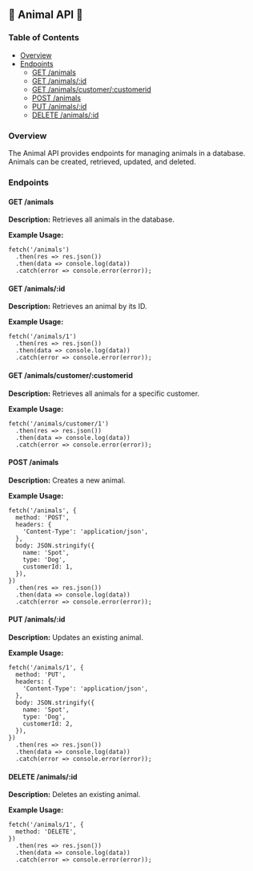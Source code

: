 ## 🦒 Animal API 🦒

### Table of Contents

- [Overview](#overview)
- [Endpoints](#endpoints)
    - [GET /animals](#get-animals)
    - [GET /animals/:id](#get-animal-by-id)
    - [GET /animals/customer/:customerid](#get-animals-for-customer)
    - [POST /animals](#create-animal)
    - [PUT /animals/:id](#update-animal)
    - [DELETE /animals/:id](#delete-animal)

### Overview

The Animal API provides endpoints for managing animals in a database. Animals can be created, retrieved, updated, and deleted.

### Endpoints

#### GET /animals

**Description:** Retrieves all animals in the database.

**Example Usage:**

```
fetch('/animals')
  .then(res => res.json())
  .then(data => console.log(data))
  .catch(error => console.error(error));
```

#### GET /animals/:id

**Description:** Retrieves an animal by its ID.

**Example Usage:**

```
fetch('/animals/1')
  .then(res => res.json())
  .then(data => console.log(data))
  .catch(error => console.error(error));
```

#### GET /animals/customer/:customerid

**Description:** Retrieves all animals for a specific customer.

**Example Usage:**

```
fetch('/animals/customer/1')
  .then(res => res.json())
  .then(data => console.log(data))
  .catch(error => console.error(error));
```

#### POST /animals

**Description:** Creates a new animal.

**Example Usage:**

```
fetch('/animals', {
  method: 'POST',
  headers: {
    'Content-Type': 'application/json',
  },
  body: JSON.stringify({
    name: 'Spot',
    type: 'Dog',
    customerId: 1,
  }),
})
  .then(res => res.json())
  .then(data => console.log(data))
  .catch(error => console.error(error));
```

#### PUT /animals/:id

**Description:** Updates an existing animal.

**Example Usage:**

```
fetch('/animals/1', {
  method: 'PUT',
  headers: {
    'Content-Type': 'application/json',
  },
  body: JSON.stringify({
    name: 'Spot',
    type: 'Dog',
    customerId: 2,
  }),
})
  .then(res => res.json())
  .then(data => console.log(data))
  .catch(error => console.error(error));
```

#### DELETE /animals/:id

**Description:** Deletes an existing animal.

**Example Usage:**

```
fetch('/animals/1', {
  method: 'DELETE',
})
  .then(res => res.json())
  .then(data => console.log(data))
  .catch(error => console.error(error));
```